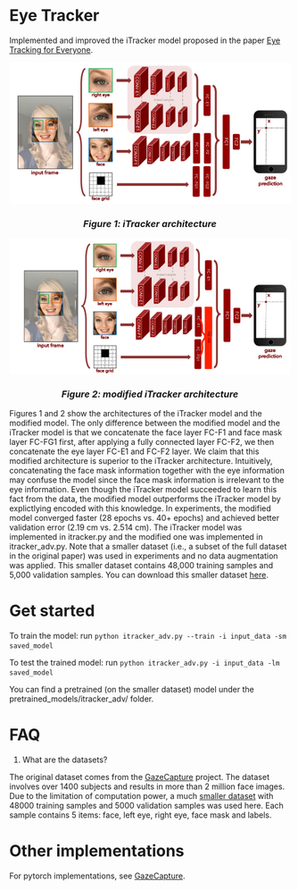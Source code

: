 # Eye Tracker
Implemented and improved the iTracker model proposed in the paper [Eye Tracking for Everyone](https://arxiv.org/abs/1606.05814).

![](itracker_arch.png)
*<center><h3>Figure 1: iTracker architecture</h3></center>*

![](itracker_adv_arch.png)
*<center><h3>Figure 2: modified iTracker architecture</h3></center>*

Figures 1 and 2 show the architectures of the iTracker model
and the modified model. The only difference between the modified model and the iTracker model is
that we concatenate the face layer FC-F1 and face mask layer FC-FG1 first, after applying a fully connected layer FC-F2,
we then concatenate the eye layer FC-E1 and FC-F2 layer.
We claim that this modified architecture is superior to the iTracker architecture.
Intuitively, concatenating the face mask information together with the eye information
may confuse the model since the face mask information is irrelevant to the eye information.
Even though the iTracker model succeeded to learn this fact from the data,
the modified model outperforms the iTracker model by explictlying encoded with this knowledge.
In experiments, the modified model converged faster (28 epochs vs. 40+ epochs) and achieved better validation
error (2.19 cm vs. 2.514 cm).
The iTracker model was implemented in itracker.py and the modified one was
implemented in itracker_adv.py.
Note that a smaller dataset (i.e., a subset of the full dataset in the original paper) was used in experiments and no data augmentation was applied.
This smaller dataset contains 48,000 training samples and 5,000 validation samples.
You can download this smaller dataset [here](http://hugochan.net/download/eye_tracker_train_and_val.npz).

# Get started
To train the model: run
`python itracker_adv.py --train -i input_data -sm saved_model`

To test the trained model: run
`python itracker_adv.py -i input_data -lm saved_model`

You can find a pretrained (on the smaller dataset) model under the pretrained_models/itracker_adv/ folder.

# FAQ
1) What are the datasets?

The original dataset comes from the [GazeCapture](http://gazecapture.csail.mit.edu/) project. The dataset involves over 1400 subjects and results in more than 2 million face images. Due to the limitation of computation power, a much [smaller dataset](http://hugochan.net/download/eye_tracker_train_and_val.npz) with 48000 training samples and 5000 validation samples was used here. Each sample contains 5 items: face, left eye, right eye, face mask and labels.

# Other implementations
For pytorch implementations, see [GazeCapture](https://github.com/CSAILVision/GazeCapture).
